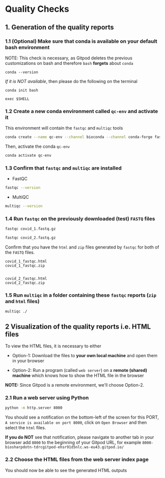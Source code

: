 # Quality Checks

## 1. Generation of the quality reports

### 1.1 (Optional) Make sure that conda is available on your default bash environment

NOTE: This check is necessary, as Gitpod deletes the previous customizations on bash and therefore `bash` **forgets** about `conda`

```
conda --version
```

_If it is NOT available_, then please do the following on the terminal 


```
conda init bash 

exec $SHELL

```

### 1.2 Create a new conda environment called `qc-env` and activate it

This environment will contain the `fastqc` and `multiqc` tools

```bash
conda create --name qc-env --channel bioconda --channel conda-forge fastqc multiqc
```

Then, activate the conda `qc-env` 

```bash
conda activate qc-env
```

### 1.3 Confirm that `fastqc` and `multiqc` are installed

- FastQC 

```bash
fastqc --version
```

- MultiQC 


```bash
multiqc --version
```


### 1.4 Run `fastqc` on the previously downloaded (test) `FASTQ` files

```bash
fastqc covid_1.fastq.gz

fastqc covid_2.fastq.gz

```

Confirm that you have the `html` and `zip` files generated by `fastqc` for both of the `FASTQ` files.

```
covid_1_fastqc.html
covid_1_fastqc.zip


covid_2_fastqc.html
covid_2_fastqc.zip
```


### 1.5 Run `multiqc` in a folder containing these `fastqc` reports (`zip` and `html` files)

```
multiqc ./
```

## 2 Visualization of the quality reports i.e. HTML files

To view the HTML files, it is necessary to either 

- Option-1: Download the files to **your own local machine** and open them in your browser

- Option-2: Run a program (called `web server`) on a **remote (shared) machine** which knows how to show the HTML file in the browser


**NOTE:** Since Gitpod is a remote environment, we'll choose Option-2.

### 2.1 Run a web server using Python

```bash
python -m http.server 8000
```

You should see a notification on the bottom-left of the screen for this PORT, `A service is available on port 8000`, click on `Open Browser` and then select the `html` files.

**If you do NOT** see that notification, please navigate to another tab in your browser add `8000` to the beginning of your Gitpod URL, for example `8000-biosharpdotn-tdrcgitpod-ehsr91d5nlc.ws-eu43.gitpod.io/`


### 2.2 Choose the HTML files from the web server index page

You should now be able to see the generated HTML outputs
